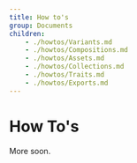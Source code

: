```yaml
---
title: How to's
group: Documents
children:
    - ./howtos/Variants.md
    - ./howtos/Compositions.md
    - ./howtos/Assets.md
    - ./howtos/Collections.md
    - ./howtos/Traits.md
    - ./howtos/Exports.md
---
```


# How To's
More soon.

